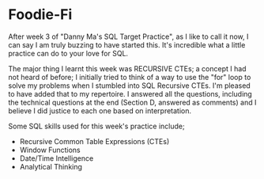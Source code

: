 # Foodie-Fi

After week 3 of "Danny Ma's SQL Target Practice", as I like to call it now, I can say I am truly buzzing to have started this.
It's incredible what a little practice can do to your love for SQL. 

The major thing I learnt this week was RECURSIVE CTEs; a concept I had not heard of before; I initially tried to think of a way to use 
the "for" loop to solve my problems when I stumbled into SQL Recursive CTEs. I'm pleased to have added that to my repertoire.
I answered all the questions, including the technical questions at the end (Section D, answered as comments) and 
I believe I did justice to each one based on interpretation.

Some SQL skills used for this week's practice include;
- Recursive Common Table Expressions (CTEs)
- Window Functions
- Date/Time Intelligence
- Analytical Thinking
  
